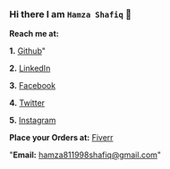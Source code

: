 ### Hi there I am `Hamza Shafiq` 👋

**Reach me at:**

**1.** [Github](https://github.com/hamza811998)"
    
**2.** [LinkedIn](https://www.linkedin.com/in/hamza811998/)

**3.** [Facebook](https://www.facebook.com/hamza811998/)

**4.** [Twitter](https://twitter.com/hamza811998)

**5.** [Instagram](https://www.instagram.com/hamza811998/)

**Place your Orders at:** [Fiverr](https://www.fiverr.com/s/agNoNQ)

"**Email:** hamza811998shafiq@gmail.com"    

